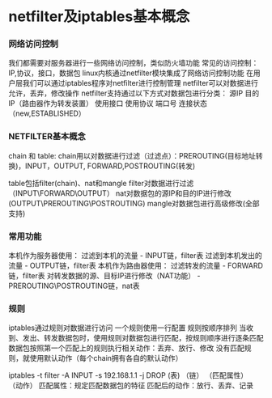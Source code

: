 # netfilter及iptables基本概念
### 网络访问控制
我们都需要对服务器进行一些网络访问控制，类似防火墙功能
常见的访问控制：IP,协议，接口，数据包
linux内核通过netfilter模块集成了网络访问控制功能
在用户层我们可以通过iptables程序对netfilter进行控制管理
netfilter可以对数据进行允许，丢弃，修改操作
netfilter支持通过以下方式对数据包进行分类：
源IP
目的IP（路由器作为转发装置）
使用接口
使用协议
端口号
连接状态（new,ESTABLISHED）

### NETFILTER基本概念
chain 和 table:
chain用以对数据进行过滤（过滤点）：PREROUTING(目标地址转换)，INPUT，OUTPUT,    FORWARD,POSTROUTING(转发)

table包括filter(chain)、nat和mangle
filter对数据进行过滤（INPUT\FORWARD\OUTPUT）
nat对数据包的源IP和目的IP进行修改(OUTPUT\PREROUTING\POSTROUTING)
mangle对数据包进行高级修改(全部支持)

### 常用功能
本机作为服务器使用：
过滤到本机的流量 - INPUT链，filter表
过滤到本机发出的流量 - OUTPUT链，filter表
本机作为路由器使用：
过滤转发的流量 - FORWARD链，filter表
对转发数据的源、目标IP进行修改（NAT功能） - PREROUTING\POSTROUTING链，nat表

### 规则
iptables通过规则对数据进行访问
一个规则使用一行配置
规则按顺序排列
当收到、发出、转发数据包时，使用规则对数据包进行匹配，按规则顺序进行逐条匹配
数据包按照第一个匹配上的规则执行相关动作：丢弃、放行、修改
没有匹配规则，就使用默认动作（每个chain拥有各自的默认动作）

iptables -t filter -A INPUT -s 192.168.1.1 -j DROP
            (表)      （链）    （匹配属性）    （动作）
匹配属性：规定匹配数据包的特征
匹配后的动作：放行、丢弃、记录